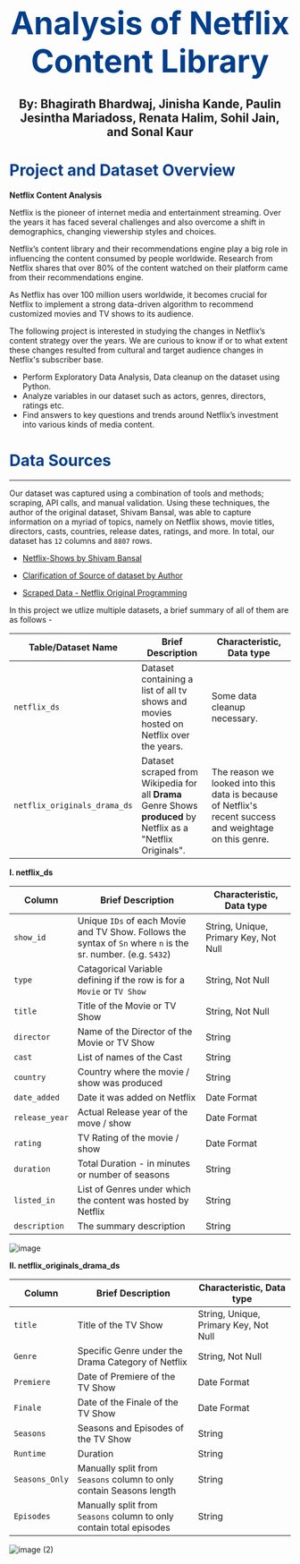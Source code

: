 # **<span style="color:#023e8a;font-size:200%"><center>Analysis of Netflix Content Library</center></span>**

## <center>By: Bhagirath Bhardwaj, Jinisha Kande, Paulin Jesintha Mariadoss, Renata Halim, Sohil Jain, and Sonal Kaur</center>

# **<span id="Project-Overview" style="color:#023e8a;">Project and Dataset Overview</span>**

**Netflix Content Analysis**

Netflix is the pioneer of internet media and entertainment streaming. Over the years it has faced several challenges and also overcome a shift in demographics, changing viewership styles and choices.

Netflix’s content library and their recommendations engine play a big role in influencing the content consumed by people worldwide. Research from Netflix shares that over 80% of the content watched on their platform came from
their recommendations engine. 

As Netflix has over 100 million users worldwide, it becomes crucial for Netflix to implement a strong data-driven algorithm to recommend customized movies and TV shows to its audience.

The following project is interested in studying the changes in Netflix’s content strategy over the years. We are curious to know if or to what extent these changes resulted from cultural and target audience changes in Netflix's subscriber base.

*   Perform Exploratory Data Analysis, Data cleanup on the dataset using Python.
*   Analyze variables in our dataset such as actors, genres, directors, ratings etc.
*  Find answers to key questions and trends around Netflix’s investment into various kinds of media content.

# **<span id="Data-Sources" style="color:#023e8a;">Data Sources</span>**
---

Our dataset was captured using a combination of tools and methods; scraping, API calls, and manual validation. Using these techniques, the author of the original dataset, Shivam Bansal, was able to capture information on a myriad of topics, namely on Netflix shows, movie titles, directors, casts, countries, release dates, ratings, and more. In total, our dataset has `12` columns and `8807` rows.

*   [Netflix-Shows by Shivam Bansal](https://www.kaggle.com/datasets/shivamb/netflix-shows)
*  [Clarification of Source of dataset by Author](https://twitter.com/shivamshaz/status/1452642649442172931?s=20&t=OSh8EM8VNMZhmXSi6aBgtA)

* [Scraped Data - Netflix Original Programming](https://en.wikipedia.org/wiki/List_of_ended_Netflix_original_programming)


In this project we utlize multiple datasets, a brief summary of all of them are as follows -

| Table/Dataset Name     | Brief Description | Characteristic, Data type|
| ----------- | ----------- |-------- |
| `netflix_ds` | Dataset containing a list of all tv shows and movies hosted on Netflix over the years.       |    Some data cleanup necessary.      |
| `netflix_originals_drama_ds`   | Dataset scraped from Wikipedia for all **Drama** Genre Shows **produced** by Netflix as a "Netflix Originals".        |  The reason we looked into this data is because of Netflix's recent success and weightage on this genre.        |


**I. netflix_ds**

| Column      | Brief Description |  Characteristic, Data type   | 
| ----------- | ----------- | ------- |
| `show_id`      | Unique `IDs` of each Movie and TV Show. Follows the syntax of `Sn` where `n` is the sr. number. (e.g. `S432`)      |  String, Unique, Primary Key, Not Null       |
| `type`   | Catagorical Variable defining if the row is for a `Movie` or `TV Show`        |   String, Not Null     |
| `title` | Title of the Movie or TV Show    | String, Not Null  |
| `director` |  Name of the Director of the Movie or TV Show   |    String    |
| `cast`     |  List of names of the Cast     |     String    |
| `country`   |    Country where the movie / show was produced    |     String   |
| `date_added`   |   Date it was added on Netflix   | Date Format     |
| `release_year`  |   Actual Release year of the move / show    |    Date Format |
| `rating`     |   TV Rating of the movie / show       |  Date Format    |
| `duration` |  Total Duration - in minutes or number of seasons| String  | 
| `listed_in` |   List of Genres under which the content was hosted by Netflix     |  String | 
| `description` |  The summary description     |  String   |

![image](https://user-images.githubusercontent.com/13074725/204328121-358c0afa-0467-4a9a-906f-d390d870feaa.png)

**II. netflix_originals_drama_ds**

| Column      | Brief Description |  Characteristic, Data type   | 
| ----------- | ----------- | ------- |
| `title`      | Title of the TV Show      |  String, Unique, Primary Key, Not Null       |
| `Genre`   | Specific Genre under the Drama Category of Netflix        |   String, Not Null     |
| `Premiere` | Date of Premiere of the TV Show   | Date Format  |
| `Finale` |  Date of the Finale of the TV Show   |    Date Format    |
| `Seasons` | Seasons and Episodes of the TV Show | String |
| `Runtime` | Duration | String |
| `Seasons_Only` | Manually split from `Seasons` column to only contain Seasons length | String |
| `Episodes` | Manually split from `Seasons` column to only contain total episodes | String |

![image (2)](https://user-images.githubusercontent.com/13074725/204328176-bbf3e189-cf6e-44a2-982a-6199775dc6ba.png)
